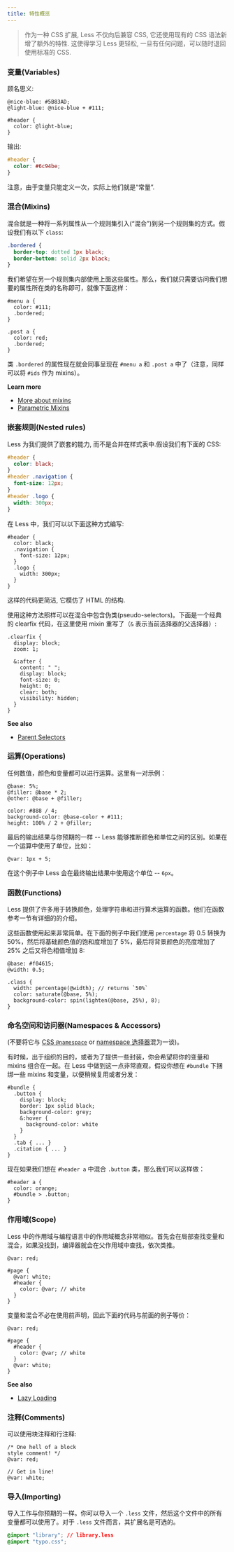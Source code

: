 ```yaml
---
title: 特性概览
---
```


> 作为一种 CSS 扩展, Less 不仅向后兼容 CSS, 它还使用现有的 CSS 语法新增了额外的特性. 这使得学习 Less 更轻松, 一旦有任何问题，可以随时退回使用标准的 CSS.


### 变量(Variables)

顾名思义:

```less
@nice-blue: #5B83AD;
@light-blue: @nice-blue + #111;

#header {
  color: @light-blue;
}
```

输出:

```css
#header {
  color: #6c94be;
}
```

注意，由于变量只能定义一次，实际上他们就是“常量”.


### 混合(Mixins)

混合就是一种将一系列属性从一个规则集引入(“混合”)到另一个规则集的方式。假设我们有以下 `class`:

```css
.bordered {
  border-top: dotted 1px black;
  border-bottom: solid 2px black;
}
```

我们希望在另一个规则集内部使用上面这些属性。那么，我们就只需要访问我们想要的属性所在类的名称即可，就像下面这样：

```less
#menu a {
  color: #111;
  .bordered;
}

.post a {
  color: red;
  .bordered;
}
```

类 `.bordered` 的属性现在就会同事呈现在 `#menu a` 和 `.post a` 中了（注意，同样可以将 `#ids` 作为 mixins）。

**Learn more**

* [More about mixins](#mixins-feature)
* [Parametric Mixins](#mixins-parametric-feature)


### 嵌套规则(Nested rules)

Less 为我们提供了嵌套的能力, 而不是合并在样式表中.假设我们有下面的 CSS:

```css
#header {
  color: black;
}
#header .navigation {
  font-size: 12px;
}
#header .logo {
  width: 300px;
}
```

在 Less 中，我们可以以下面这种方式编写:

```less
#header {
  color: black;
  .navigation {
    font-size: 12px;
  }
  .logo {
    width: 300px;
  }
}
```

这样的代码更简洁, 它模仿了 HTML 的结构.

使用这种方法照样可以在混合中包含伪类(pseudo-selectors)。下面是一个经典的 clearfix 代码，在这里使用 mixin 重写了（`&` 表示当前选择器的父选择器）:

```less
.clearfix {
  display: block;
  zoom: 1;

  &:after {
    content: " ";
    display: block;
    font-size: 0;
    height: 0;
    clear: both;
    visibility: hidden;
  }
}
```

**See also**

* [Parent Selectors](#parent-selectors-feature)

### 运算(Operations)

任何数值，颜色和变量都可以进行运算。这里有一对示例：

```less
@base: 5%;
@filler: @base * 2;
@other: @base + @filler;

color: #888 / 4;
background-color: @base-color + #111;
height: 100% / 2 + @filler;
```

最后的输出结果与你预期的一样 -- Less 能够推断颜色和单位之间的区别。如果在一个运算中使用了单位，比如：

```less
@var: 1px + 5;
```
在这个例子中 Less 会在最终输出结果中使用这个单位 -- `6px`。

### 函数(Functions)

Less 提供了许多用于转换颜色，处理字符串和进行算术运算的函数。他们在函数参考一节有详细的的介绍。

这些函数使用起来非常简单。在下面的例子中我们使用 `percentage` 将 0.5 转换为 50%，然后将基础颜色值的饱和度增加了 5%，最后将背景颜色的亮度增加了 25% 之后又将色相值增加 8:

```less
@base: #f04615;
@width: 0.5;

.class {
  width: percentage(@width); // returns `50%`
  color: saturate(@base, 5%);
  background-color: spin(lighten(@base, 25%), 8);
}
```


### 命名空间和访问器(Namespaces & Accessors)

(不要将它与 [CSS `@namespace`](http://www.w3.org/TR/css3-namespace/) or [namespace 选择器](http://www.w3.org/TR/css3-selectors/#typenmsp)混为一谈)。

有时候，出于组织的目的，或者为了提供一些封装，你会希望将你的变量和 mixins 组合在一起。在 Less 中做到这一点非常直观，假设你想在 `#bundle` 下捆绑一些 mixins 和变量，以便稍候复用或者分发：

```less
#bundle {
  .button {
    display: block;
    border: 1px solid black;
    background-color: grey;
    &:hover {
      background-color: white
    }
  }
  .tab { ... }
  .citation { ... }
}
```

现在如果我们想在 `#header a` 中混合 `.button` 类，那么我们可以这样做：

```less
#header a {
  color: orange;
  #bundle > .button;
}
```


### 作用域(Scope)

Less 中的作用域与编程语言中的作用域概念非常相似。首先会在局部查找变量和混合，如果没找到，编译器就会在父作用域中查找，依次类推。

```less
@var: red;

#page {
  @var: white;
  #header {
    color: @var; // white
  }
}
```

变量和混合不必在使用前声明，因此下面的代码与前面的例子等价：

```less
@var: red;

#page {
  #header {
    color: @var; // white
  }
  @var: white;
}
```

**See also**

* [Lazy Loading](#variables-feature-lazy-loading)


### 注释(Comments)

可以使用块注释和行注释:

```less
/* One hell of a block
style comment! */
@var: red;

// Get in line!
@var: white;
```

### 导入(Importing)

导入工作与你预期的一样。你可以导入一个 `.less` 文件，然后这个文件中的所有变量都可以使用了。对于 `.less` 文件而言，其扩展名是可选的。

```css
@import "library"; // library.less
@import "typo.css";
```
